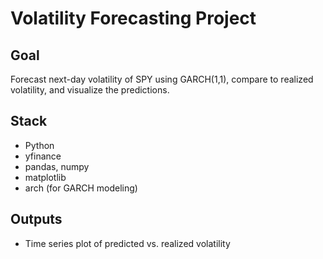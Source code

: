 # Volatility Forecasting Project

## Goal
Forecast next-day volatility of SPY using GARCH(1,1), compare to realized volatility, and visualize the predictions.

## Stack
- Python
- yfinance
- pandas, numpy
- matplotlib
- arch (for GARCH modeling)

## Outputs
- Time series plot of predicted vs. realized volatility